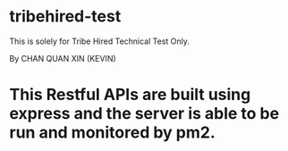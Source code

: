 # tribehired-test

This is solely for Tribe Hired Technical Test Only.

By CHAN QUAN XIN (KEVIN)

# This Restful APIs are built using express and the server is able to be run and monitored by pm2.
